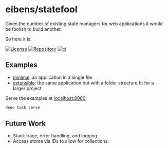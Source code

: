 # eibens/statefool

Given the number of existing state managers for web applications it would be
foolish to build another.

So here it is.

<!-- badges -->

[![License](https://img.shields.io/github/license/eibens/statefool?color=informational)](LICENSE)
[![Repository](https://img.shields.io/github/v/tag/eibens/statefool?label&logo=github)](https://github.com/eibens/statefool)
[![ci](https://github.com/eibens/statefool/actions/workflows/ci.yml/badge.svg)](https://github.com/eibens/statefool/actions/workflows/ci.yml)

<!-- /badges -->

## Examples

- [minimal](examples/minimal): an application in a single file
- [extensible](examples/extensible): the same application but with a folder
  structure fit for a larger project

Serve the examples at [localhost:8080](http://localhost:8080):

```bash
deno task serve
```

## Future Work

- Stack trace, error handling, and logging.
- Access stores via IDs to allow for collections.
